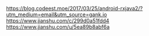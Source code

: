 https://blog.codeest.moe/2017/03/25/android-rxjava2/?utm_medium=email&utm_source=gank.io
https://www.jianshu.com/c/299d0a51fdd4
https://www.jianshu.com/u/5ea89b8abf6a